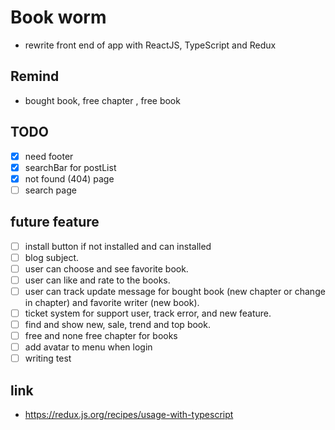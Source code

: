 # Book worm

- rewrite front end of app with ReactJS, TypeScript and Redux

## Remind

- bought book, free chapter , free book

## TODO

- [x] need footer
- [x] searchBar for postList
- [x] not found (404) page
- [ ] search page

## future feature

- [ ] install button if not installed and can installed
- [ ] blog subject.
- [ ] user can choose and see favorite book.
- [ ] user can like and rate to the books.
- [ ] user can track update message for bought book (new chapter or change in chapter) and favorite writer (new book).
- [ ] ticket system for support user, track error, and new feature.
- [ ] find and show new, sale, trend and top book.
- [ ] free and none free chapter for books
- [ ] add avatar to menu when login
- [ ] writing test

## link

- https://redux.js.org/recipes/usage-with-typescript
